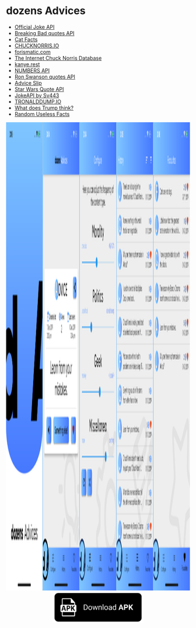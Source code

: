 # dozens Advices

* [Official Joke API](https://github.com/15Dkatz/official_joke_api)
* [Breaking Bad quotes API](https://github.com/shevabam/breaking-bad-quotes)
* [Cat Facts](https://github.com/alexwohlbruck/cat-facts)
* [CHUCKNORRIS.IO](https://github.com/chucknorris-io/chuck-api)
* [forismatic.com](http://forismatic.com)
* [The Internet Chuck Norris Database](http://www.icndb.com)
* [kanye.rest](https://github.com/ajzbc/kanye.rest)
* [NUMBERS API](http://numbersapi.com)
* [Ron Swanson quotes API](https://github.com/jamesseanwright/ron-swanson-quotes)
* [Advice Slip](https://adviceslip.com)
* [Star Wars Quote API](http://swquotes.digitaljedi.dk/home)
* [JokeAPI by Sv443](https://github.com/Sv443/JokeAPI)
* [TRONALDDUMP.IO](https://github.com/tronalddump-io/tronald-app)
* [What does Trump think?](https://whatdoestrumpthink.com)
* [Random Useless Facts](https://uselessfacts.jsph.pl)

<div align="center">
<img src="preview.png" height="1280" alt="Download .apk file"><br>

<a href="https://github.com/ZephyrVentum/HoMM3-Soundboard/raw/master/dozens_advices/dozens-advices.apk">
<img src="download.png" alt="Download .apk file" width="250">
</a>
</div>